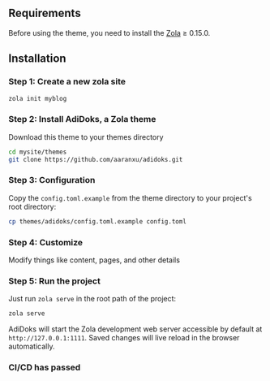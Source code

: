 
## Requirements

Before using the theme, you need to install the [Zola](https://www.getzola.org/documentation/getting-started/installation/) ≥ 0.15.0.

## Installation

### Step 1: Create a new zola site

```bash
zola init myblog
```

### Step 2: Install AdiDoks, a Zola theme

Download this theme to your themes directory

```bash
cd mysite/themes
git clone https://github.com/aaranxu/adidoks.git
```

### Step 3: Configuration

Copy the `config.toml.example` from the theme directory to your project's
root directory:

```bash
cp themes/adidoks/config.toml.example config.toml
```

### Step 4: Customize

Modify things like content, pages, and other details

### Step 5: Run the project

Just run `zola serve` in the root path of the project:

```bash
zola serve
```

AdiDoks will start the Zola development web server accessible by default at 
`http://127.0.0.1:1111`. Saved changes will live reload in the browser automatically.

### CI/CD has passed